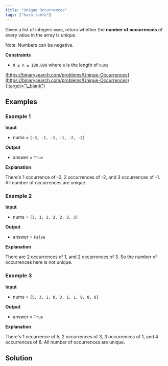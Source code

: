 ```yaml
---
title: "Unique Occurrences"
tags: ["hash table"]
---
```


Given a list of integers `nums`, return whether the **number of occurrences** of every value in the array is unique.

Note: Numbers can be negative.

**Constraints**

- `0 ≤ n ≤ 100,000` where `n` is the length of `nums`

[https://binarysearch.com/problems/Unique-Occurrences](https://binarysearch.com/problems/Unique-Occurrences){:target="\_blank"}

## Examples

### Example 1

**Input**

- nums = `[-3, -1, -1, -1, -2, -2]`

**Output**

- answer = `True`

**Explanation**

There's 1 occurrence of -3, 2 occurrences of -2, and 3 occurrences of -1. All number of occurrences are unique.

### Example 2

**Input**

- nums = `[3, 1, 1, 2, 2, 2, 3]`

**Output**

- answer = `False`

**Explanation**

There are 2 occurrences of 1, and 2 occurrences of 3. So the number of occurrences here is not unique.

### Example 3

**Input**

- nums = `[5, 3, 1, 8, 3, 1, 1, 8, 8, 8]`

**Output**

- answer = `True`

**Explanation**

There's 1 occurrence of 5, 2 occurrences of 3, 3 occurrences of 1, and 4 occurrences of 8. All number of occurrences are unique.

## Solution

<script src="https://gist.github.com/yaeba/16da7be5123724fcf6eccc25581cef5a.js?file=Unique-Occurrences.py"></script>
